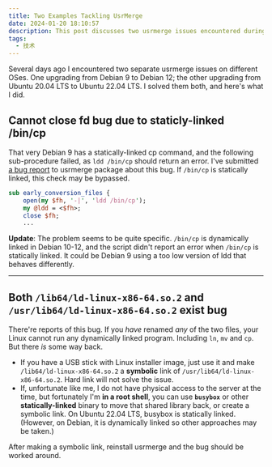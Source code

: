 ```yaml
---
title: Two Examples Tackling UsrMerge
date: 2024-01-20 18:10:57
description: This post discusses two usrmerge issues encountered during upgrades from Debian 9 to Debian 12 and Ubuntu 20.04 LTS to 22.04 LTS, detailing the problems caused by a statically linked `/bin/cp` and duplicate `ld-linux-x86-64.so.2` files, along with solutions and workarounds.
tags:
  - 技术
---
```


Several days ago I encountered two separate usrmerge issues on different OSes. One upgrading from Debian 9 to Debian 12; the other upgrading from Ubuntu 20.04 LTS to Ubuntu 22.04 LTS. I solved them both, and here's what I did.

<!-- more -->

## Cannot close fd bug due to staticly-linked /bin/cp

That very Debian 9 has a statically-linked cp command, and the following sub-procedure failed, as `ldd /bin/cp` should return an error. I've submitted [a bug report](https://bugs.debian.org/cgi-bin/bugreport.cgi?bug=1061178) to usrmerge package about this bug. If `/bin/cp` is statically linked, this check may be bypassed.

```perl
sub early_conversion_files {
	open(my $fh, '-|', 'ldd /bin/cp');
	my @ldd = <$fh>;
	close $fh;
	...
```

**Update**: The problem seems to be quite specific. `/bin/cp` is dynamically linked in Debian 10-12, and the script didn't report an error when `/bin/cp` is statically linked. It could be Debian 9 using a too low version of ldd that behaves differently.

---

## Both `/lib64/ld-linux-x86-64.so.2` and `/usr/lib64/ld-linux-x86-64.so.2` exist bug

There're reports of this bug. If you *have* renamed *any* of the two files, your Linux cannot run any dynamically linked program. Including `ln`, `mv` and `cp`. But there *is* some way back.

- If you have a USB stick with Linux installer image, just use it and make `/lib64/ld-linux-x86-64.so.2` a **symbolic** link of `/usr/lib64/ld-linux-x86-64.so.2`. Hard link will not solve the issue.
- If, unfortunate like me, I do not have physical access to the server at the time, but fortunately I'm **in a root shell**, you can use **`busybox`** or other **statically-linked** binary to move that shared library back, or create a symbolic link. On Ubuntu 22.04 LTS, busybox is statically linked. (However, on Debian, it is dynamically linked so other approaches may be taken.) 

After making a symbolic link, reinstall usrmerge and the bug should be worked around.
